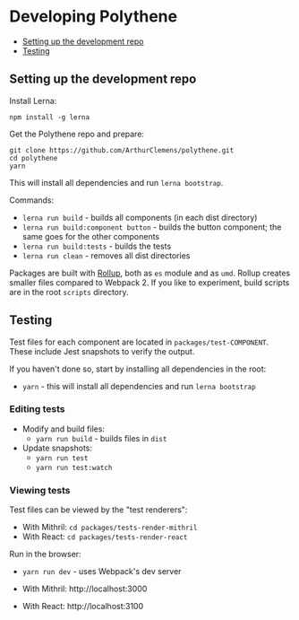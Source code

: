 # Developing Polythene

<!-- MarkdownTOC autolink="true" autoanchor="true" bracket="round" -->

- [Setting up the development repo](#setting-up-the-development-repo)
- [Testing](#testing)

<!-- /MarkdownTOC -->

<a name="setting-up-the-development-repo"></a>
## Setting up the development repo

Install Lerna:

```
npm install -g lerna
```

Get the Polythene repo and prepare:

```
git clone https://github.com/ArthurClemens/polythene.git
cd polythene
yarn
```

This will install all dependencies and run `lerna bootstrap`.

Commands:

* `lerna run build` - builds all components (in each dist directory)
* `lerna run build:component button` - builds the button component; the same goes for the other components
* `lerna run build:tests` - builds the tests
* `lerna run clean` - removes all dist directories

Packages are built with [Rollup](http://rollupjs.org), both as `es` module and as `umd`. Rollup creates smaller files compared to Webpack 2. If you like to experiment, build scripts are in the root `scripts` directory.



<a name="testing"></a>
## Testing

Test files for each component are located in `packages/test-COMPONENT`. These include Jest snapshots to verify the output.

If you haven't done so, start by installing all dependencies in the root:

* `yarn` - this will install all dependencies and run `lerna bootstrap`

### Editing tests

* Modify and build files:
  * `yarn run build` - builds files in `dist`
* Update snapshots:
  * `yarn run test`
  * `yarn run test:watch`

### Viewing tests

Test files can be viewed by the "test renderers":

* With Mithril: `cd packages/tests-render-mithril`
* With React: `cd packages/tests-render-react`

Run in the browser:

* `yarn run dev` - uses Webpack's dev server

* With Mithril: http://localhost:3000
* With React: http://localhost:3100
  
